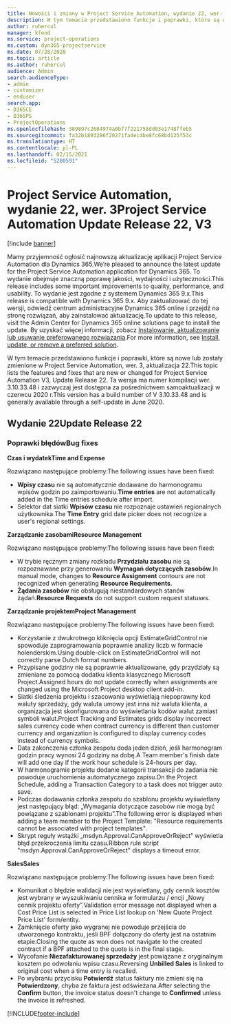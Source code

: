 ```yaml
---
title: Nowości i zmiany w Project Service Automation, wydanie 22, wer. 3
description: W tym temacie przedstawiono funkcje i poprawki, które są dostepne w Project Service Automation, aktualizacja 22, wer. 3.
author: ruhercul
manager: kfend
ms.service: project-operations
ms.custom: dyn365-projectservice
ms.date: 07/28/2020
ms.topic: article
ms.author: ruhercul
audience: Admin
search.audienceType:
- admin
- customizer
- enduser
search.app:
- D365CE
- D365PS
- ProjectOperations
ms.openlocfilehash: 389897c2604974a0bf7f221758dd03e1748ffeb5
ms.sourcegitcommit: fa32b1893286f20271fa4ec4be8fc68bd135f53c
ms.translationtype: HT
ms.contentlocale: pl-PL
ms.lasthandoff: 02/15/2021
ms.locfileid: "5280591"
---
```

# <a name="project-service-automation-update-release-22-v3"></a><span data-ttu-id="9382a-103">Project Service Automation, wydanie 22, wer. 3</span><span class="sxs-lookup"><span data-stu-id="9382a-103">Project Service Automation Update Release 22, V3</span></span>

[!include [banner](../includes/psa-now-project-operations.md)]

<span data-ttu-id="9382a-104">Mamy przyjemność ogłosić najnowszą aktualizację aplikacji Project Service Automation dla Dynamics 365.</span><span class="sxs-lookup"><span data-stu-id="9382a-104">We’re pleased to announce the latest update for the Project Service Automation application for Dynamics 365.</span></span> <span data-ttu-id="9382a-105">To wydanie obejmuje znaczną poprawę jakości, wydajności i użyteczności.</span><span class="sxs-lookup"><span data-stu-id="9382a-105">This release includes some important improvements to quality, performance, and usability.</span></span> <span data-ttu-id="9382a-106">To wydanie jest zgodne z systemem Dynamics 365 9.x.</span><span class="sxs-lookup"><span data-stu-id="9382a-106">This release is compatible with Dynamics 365 9.x.</span></span> <span data-ttu-id="9382a-107">Aby zaktualizować do tej wersji, odwiedź centrum administracyjne Dynamics 365 online i przejdź na stronę rozwiązań, aby zainstalować aktualizację.</span><span class="sxs-lookup"><span data-stu-id="9382a-107">To update to this release, visit the Admin Center for Dynamics 365 online solutions page to install the update.</span></span> <span data-ttu-id="9382a-108">By uzyskać więcej informacji, zobacz [Instalowanie, aktualizowanie lub usuwanie preferowanego rozwiązania](https://docs.microsoft.com/power-platform/admin/install-remove-preferred-solution).</span><span class="sxs-lookup"><span data-stu-id="9382a-108">For more information, see [Install, update, or remove a preferred solution](https://docs.microsoft.com/power-platform/admin/install-remove-preferred-solution).</span></span>

<span data-ttu-id="9382a-109">W tym temacie przedstawiono funkcje i poprawki, które są nowe lub zostały zmienione w Project Service Automation, wer. 3, aktualizacja 22.</span><span class="sxs-lookup"><span data-stu-id="9382a-109">This topic lists the features and fixes that are new or changed for Project Service Automation V3, Update Release 22.</span></span> <span data-ttu-id="9382a-110">Ta wersja ma numer kompilacji wer. 3.10.33.48 i zazwyczaj jest dostępna za pośrednictwem samoaktualizacji w czerwcu 2020 r.</span><span class="sxs-lookup"><span data-stu-id="9382a-110">This version has a build number of V 3.10.33.48 and is generally available through a self-update in June 2020.</span></span>

## <a name="update-release-22"></a><span data-ttu-id="9382a-111">Wydanie 22</span><span class="sxs-lookup"><span data-stu-id="9382a-111">Update Release 22</span></span>

### <a name="bug-fixes"></a><span data-ttu-id="9382a-112">Poprawki błędów</span><span class="sxs-lookup"><span data-stu-id="9382a-112">Bug fixes</span></span>



<span data-ttu-id="9382a-113">**Czas i wydatek**</span><span class="sxs-lookup"><span data-stu-id="9382a-113">**Time and Expense**</span></span>

<span data-ttu-id="9382a-114">Rozwiązano następujące problemy:</span><span class="sxs-lookup"><span data-stu-id="9382a-114">The following issues have been fixed:</span></span>

- <span data-ttu-id="9382a-115">**Wpisy czasu** nie są automatycznie dodawane do harmonogramu wpisów godzin po zaimportowaniu.</span><span class="sxs-lookup"><span data-stu-id="9382a-115">**Time entries** are not automatically added in the Time entries schedule after import.</span></span>
- <span data-ttu-id="9382a-116">Selektor dat siatki **Wpisów czasu** nie rozpoznaje ustawień regionalnych użytkownika.</span><span class="sxs-lookup"><span data-stu-id="9382a-116">The **Time Entry** grid date picker does not recognize a user's regional settings.</span></span>

<span data-ttu-id="9382a-117">**Zarządzanie zasobami**</span><span class="sxs-lookup"><span data-stu-id="9382a-117">**Resource Management**</span></span>

<span data-ttu-id="9382a-118">Rozwiązano następujące problemy:</span><span class="sxs-lookup"><span data-stu-id="9382a-118">The following issues have been fixed:</span></span>

- <span data-ttu-id="9382a-119">W trybie ręcznym zmiany rozkładu **Przydziału zasobu** nie są rozpoznawane przy generowaniu **Wymagań dotyczących zasobów**.</span><span class="sxs-lookup"><span data-stu-id="9382a-119">In manual mode, changes to **Resource Assignment** contours are not recognized when generating **Resource Requirements**.</span></span>
- <span data-ttu-id="9382a-120">**Żądania zasobów** nie obsługują niestandardowych stanów żądań.</span><span class="sxs-lookup"><span data-stu-id="9382a-120">**Resource Requests** do not support custom request statuses.</span></span>

<span data-ttu-id="9382a-121">**Zarządzanie projektem**</span><span class="sxs-lookup"><span data-stu-id="9382a-121">**Project Management**</span></span>

<span data-ttu-id="9382a-122">Rozwiązano następujące problemy:</span><span class="sxs-lookup"><span data-stu-id="9382a-122">The following issues have been fixed:</span></span>

- <span data-ttu-id="9382a-123">Korzystanie z dwukrotnego kliknięcia opcji EstimateGridControl nie spowoduje zaprogramowania poprawnie analizy liczb w formacie holenderskim.</span><span class="sxs-lookup"><span data-stu-id="9382a-123">Using double-click on EstimateGridControl will not correctly parse Dutch format numbers.</span></span>
- <span data-ttu-id="9382a-124">Przypisane godziny nie są poprawnie aktualizowane, gdy przydziały są zmieniane za pomocą dodatku klienta klasycznego Microsoft Project.</span><span class="sxs-lookup"><span data-stu-id="9382a-124">Assigned hours do not update correctly when assignments are changed using the Microsoft Project desktop client add-in.</span></span>
- <span data-ttu-id="9382a-125">Siatki śledzenia projektu i szacowania wyświetlają niepoprawny kod waluty sprzedaży, gdy waluta umowy jest inna niż waluta klienta, a organizacja jest skonfigurowana do wyświetlania kodów walut zamiast symboli walut.</span><span class="sxs-lookup"><span data-stu-id="9382a-125">Project Tracking and Estimates grids display incorrect sales currency code when contract currency is different than customer currency and organization is configured to display currency codes instead of currency symbols.</span></span>
- <span data-ttu-id="9382a-126">Data zakończenia członka zespołu doda jeden dzień, jeśli harmonogram godzin pracy wynosi 24 godziny na dobę.</span><span class="sxs-lookup"><span data-stu-id="9382a-126">A Team member's finish date will add one day if the work hour schedule is 24-hours per day.</span></span>
- <span data-ttu-id="9382a-127">W harmonogramie projektu dodanie kategorii transakcji do zadania nie powoduje uruchomienia automatycznego zapisu.</span><span class="sxs-lookup"><span data-stu-id="9382a-127">On the Project Schedule, adding a Transaction Category to a task does not trigger auto save.</span></span>
- <span data-ttu-id="9382a-128">Podczas dodawania członka zespołu do szablonu projektu wyświetlany jest następujący błąd: „Wymagania dotyczące zasobów nie mogą być powiązane z szablonami projektu”.</span><span class="sxs-lookup"><span data-stu-id="9382a-128">The following error is displayed when adding a team member to the Project Template: "Resource requirements cannot be associated with project templates".</span></span> 
- <span data-ttu-id="9382a-129">Skrypt reguły wstążki „msdyn.Approval.CanApproveOrReject” wyświetla błąd przekroczenia limitu czasu.</span><span class="sxs-lookup"><span data-stu-id="9382a-129">Ribbon rule script "msdyn.Approval.CanApproveOrReject" displays a timeout error.</span></span>

<span data-ttu-id="9382a-130">**Sales**</span><span class="sxs-lookup"><span data-stu-id="9382a-130">**Sales**</span></span>

<span data-ttu-id="9382a-131">Rozwiązano następujące problemy:</span><span class="sxs-lookup"><span data-stu-id="9382a-131">The following issues have been fixed:</span></span>

- <span data-ttu-id="9382a-132">Komunikat o błędzie walidacji nie jest wyświetlany, gdy cennik kosztów jest wybrany w wyszukiwaniu cennika w formularzu / encji „Nowy cennik projektu oferty”.</span><span class="sxs-lookup"><span data-stu-id="9382a-132">Validation error message not displayed when a Cost Price List is selected in Price List lookup on 'New Quote Project Price List' form/entity.</span></span>
- <span data-ttu-id="9382a-133">Zamknięcie oferty jako wygranej nie powoduje przejścia do utworzonego kontraktu, jeśli BPF dołączony do oferty jest na ostatnim etapie.</span><span class="sxs-lookup"><span data-stu-id="9382a-133">Closing the quote as won does not navigate to the created contract if a BPF attached to the quote is in the final stage.</span></span>
- <span data-ttu-id="9382a-134">Wycofanie **Niezafakturowanej sprzedaży** jest powiązane z oryginalnym kosztem po odwołaniu wpisu czasu.</span><span class="sxs-lookup"><span data-stu-id="9382a-134">Reversing **Unbilled Sales** is linked to original cost when a time entry is recalled.</span></span>
- <span data-ttu-id="9382a-135">Po wybraniu przycisku **Potwierdź** status faktury nie zmieni się na **Potwierdzony**, chyba że faktura jest odświeżana.</span><span class="sxs-lookup"><span data-stu-id="9382a-135">After selecting the **Confirm** button, the invoice status doesn't change to **Confirmed** unless the invoice is refreshed.</span></span>


[!INCLUDE[footer-include](../includes/footer-banner.md)]